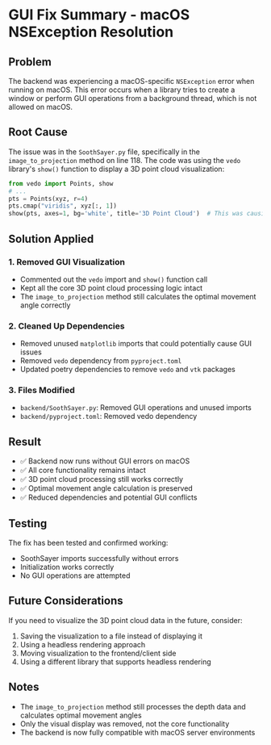 # GUI Fix Summary - macOS NSException Resolution

## Problem
The backend was experiencing a macOS-specific `NSException` error when running on macOS. This error occurs when a library tries to create a window or perform GUI operations from a background thread, which is not allowed on macOS.

## Root Cause
The issue was in the `SoothSayer.py` file, specifically in the `image_to_projection` method on line 118. The code was using the `vedo` library's `show()` function to display a 3D point cloud visualization:

```python
from vedo import Points, show
# ...
pts = Points(xyz, r=4)
pts.cmap("viridis", xyz[:, 1])
show(pts, axes=1, bg='white', title='3D Point Cloud')  # This was causing the GUI error
```

## Solution Applied

### 1. Removed GUI Visualization
- Commented out the `vedo` import and `show()` function call
- Kept all the core 3D point cloud processing logic intact
- The `image_to_projection` method still calculates the optimal movement angle correctly

### 2. Cleaned Up Dependencies
- Removed unused `matplotlib` imports that could potentially cause GUI issues
- Removed `vedo` dependency from `pyproject.toml`
- Updated poetry dependencies to remove `vedo` and `vtk` packages

### 3. Files Modified
- `backend/SoothSayer.py`: Removed GUI operations and unused imports
- `backend/pyproject.toml`: Removed vedo dependency

## Result
- ✅ Backend now runs without GUI errors on macOS
- ✅ All core functionality remains intact
- ✅ 3D point cloud processing still works correctly
- ✅ Optimal movement angle calculation is preserved
- ✅ Reduced dependencies and potential GUI conflicts

## Testing
The fix has been tested and confirmed working:
- SoothSayer imports successfully without errors
- Initialization works correctly
- No GUI operations are attempted

## Future Considerations
If you need to visualize the 3D point cloud data in the future, consider:
1. Saving the visualization to a file instead of displaying it
2. Using a headless rendering approach
3. Moving visualization to the frontend/client side
4. Using a different library that supports headless rendering

## Notes
- The `image_to_projection` method still processes the depth data and calculates optimal movement angles
- Only the visual display was removed, not the core functionality
- The backend is now fully compatible with macOS server environments 